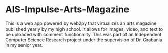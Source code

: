 AIS-Impulse-Arts-Magazine
=========================

This is a web app powered by web2py that virtualizes an arts magazine published yearly by my high school. It allows for images, video, and text to be uploaded with comment functionality. This was part of an Independent Computer Science Research project under the supervision of Dr. Grabania in my senior year. 
